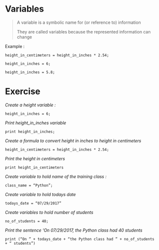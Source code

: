 

# **Variables**

> A variable is a symbolic name for (or reference to) information
>
> They are called variables because the represented information can
> change

Example :

    height_in_centimeters = height_in_inches * 2.54;

    height_in_inches = 6;

    height_in_inches = 5.8;


# Exercise


*Create a height variable :*

	
    height_in_inches = 6;

*Print height_in_inches variable*



    print height_in_inches;  

*Create a formula to convert height in inches to height in centimeters*
>



    height_in_centimeters = height_in_inches * 2.54;

*Print the height in centimeters*



    print height_in_centimeters

*Create variable to hold name of the training class :*



    class_name = “Python”;

*Create variable to hold todays date*



    todays_date = “07/29/2017”

*Create variables to hold number of students*



    no_of_students = 40;

*Print the sentence ‘On 07/29/2017, the Python class had 40 students*



    print (“On ” + todays_date + “the Python class had ” + no_of_students + “ students”)
